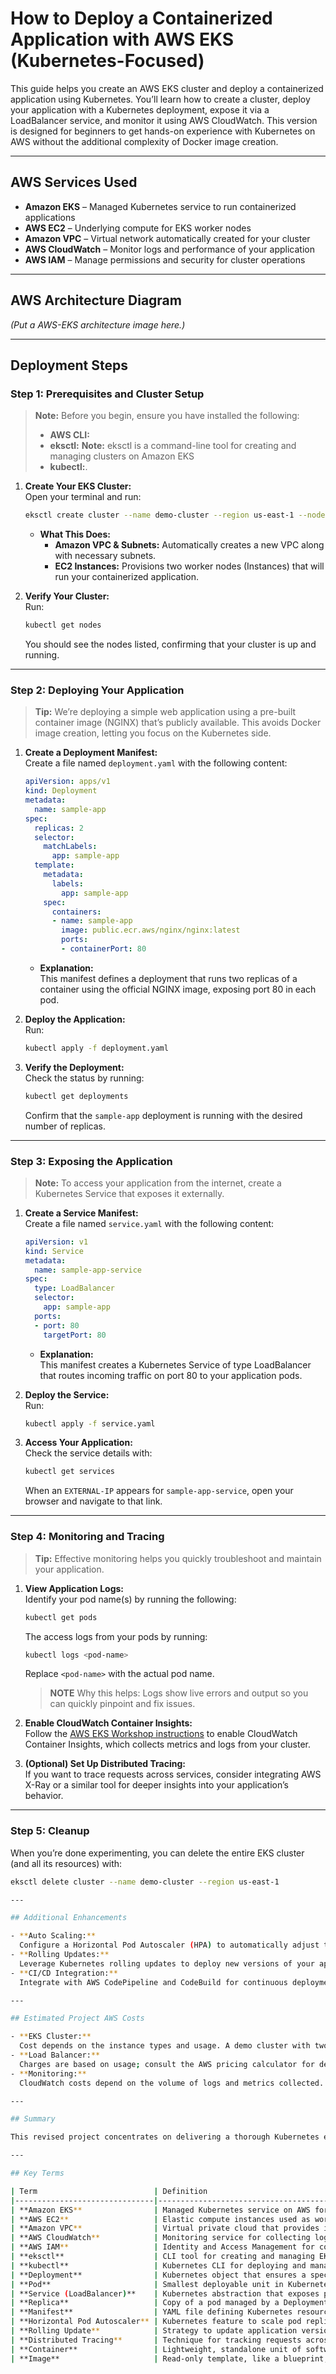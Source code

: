 # How to Deploy a Containerized Application with AWS EKS (Kubernetes-Focused)

This guide helps you create an AWS EKS cluster and deploy a containerized application using Kubernetes. You’ll learn how to create a cluster, deploy your application with a Kubernetes deployment, expose it via a LoadBalancer service, and monitor it using AWS CloudWatch. This version is designed for beginners to get hands-on experience with Kubernetes on AWS without the additional complexity of Docker image creation.

---

## AWS Services Used

- **Amazon EKS** – Managed Kubernetes service to run containerized applications  
- **AWS EC2** – Underlying compute for EKS worker nodes  
- **Amazon VPC** – Virtual network automatically created for your cluster  
- **AWS CloudWatch** – Monitor logs and performance of your application  
- **AWS IAM** – Manage permissions and security for cluster operations

---

## AWS Architecture Diagram

*(Put a AWS-EKS architecture image here.)*

---

## Deployment Steps

### Step 1: Prerequisites and Cluster Setup

> **Note:** Before you begin, ensure you have installed the following:
>
> - **AWS CLI:** 
> - **eksctl:** 
> **Note:** eksctl is a command-line tool for creating and managing clusters on Amazon EKS
> - **kubectl:**.

1. **Create Your EKS Cluster:**  
   Open your terminal and run:
   ```bash
   eksctl create cluster --name demo-cluster --region us-east-1 --nodes 2
   ```
   - **What This Does:**  
     - **Amazon VPC & Subnets:** Automatically creates a new VPC along with necessary subnets.
     - **EC2 Instances:** Provisions two worker nodes (Instances) that will run your containerized application.

2. **Verify Your Cluster:**  
   Run:
   ```bash
   kubectl get nodes
   ```
   You should see the nodes listed, confirming that your cluster is up and running.

---

### Step 2: Deploying Your Application

> **Tip:** We’re deploying a simple web application using a pre-built container image (NGINX) that’s publicly available. This avoids Docker image creation, letting you focus on the Kubernetes side.

1. **Create a Deployment Manifest:**  
   Create a file named `deployment.yaml` with the following content:
   ```yaml
   apiVersion: apps/v1
   kind: Deployment
   metadata:
     name: sample-app
   spec:
     replicas: 2
     selector:
       matchLabels:
         app: sample-app
     template:
       metadata:
         labels:
           app: sample-app
       spec:
         containers:
         - name: sample-app
           image: public.ecr.aws/nginx/nginx:latest
           ports:
           - containerPort: 80
   ```
   - **Explanation:**  
     This manifest defines a deployment that runs two replicas of a container using the official NGINX image, exposing port 80 in each pod.

2. **Deploy the Application:**  
   Run:
   ```bash
   kubectl apply -f deployment.yaml
   ```

3. **Verify the Deployment:**  
   Check the status by running:
   ```bash
   kubectl get deployments
   ```
   Confirm that the `sample-app` deployment is running with the desired number of replicas.

---

### Step 3: Exposing the Application

> **Note:** To access your application from the internet, create a Kubernetes Service that exposes it externally.

1. **Create a Service Manifest:**  
   Create a file named `service.yaml` with the following content:
   ```yaml
   apiVersion: v1
   kind: Service
   metadata:
     name: sample-app-service
   spec:
     type: LoadBalancer
     selector:
       app: sample-app
     ports:
     - port: 80
       targetPort: 80
   ```
   - **Explanation:**  
     This manifest creates a Kubernetes Service of type LoadBalancer that routes incoming traffic on port 80 to your application pods.

2. **Deploy the Service:**  
   Run:
   ```bash
   kubectl apply -f service.yaml
   ```

3. **Access Your Application:**  
   Check the service details with:
   ```bash
   kubectl get services
   ```
   When an `EXTERNAL-IP` appears for `sample-app-service`, open your browser and navigate to that link.

---

### Step 4: Monitoring and Tracing

> **Tip:** Effective monitoring helps you quickly troubleshoot and maintain your application.

1. **View Application Logs:**  
   Identify your pod name(s) by running the following:
   ```bash
   kubectl get pods
   ```

   The access logs from your pods by running:
   ```bash
   kubectl logs <pod-name>
   ```
   Replace `<pod-name>` with the actual pod name.
   > **NOTE** Why this helps: Logs show live errors and output so you can quickly pinpoint and fix issues.

2. **Enable CloudWatch Container Insights:**  
   Follow the [AWS EKS Workshop instructions](https://eksworkshop.com/) to enable CloudWatch Container Insights, which collects metrics and logs from your cluster.

3. **(Optional) Set Up Distributed Tracing:**  
   If you want to trace requests across services, consider integrating AWS X-Ray or a similar tool for deeper insights into your application’s behavior.

---

### Step 5: Cleanup

When you’re done experimenting, you can delete the entire EKS cluster (and all its resources) with:

```bash
eksctl delete cluster --name demo-cluster --region us-east-1

--- 

## Additional Enhancements

- **Auto Scaling:**  
  Configure a Horizontal Pod Autoscaler (HPA) to automatically adjust the number of pods based on your traffic load.
- **Rolling Updates:**  
  Leverage Kubernetes rolling updates to deploy new versions of your application with zero downtime.
- **CI/CD Integration:**  
  Integrate with AWS CodePipeline and CodeBuild for continuous deployment and integration.

---

## Estimated Project AWS Costs

- **EKS Cluster:**  
  Cost depends on the instance types and usage. A demo cluster with two t3.medium instances typically incurs minimal costs.
- **Load Balancer:**  
  Charges are based on usage; consult the AWS pricing calculator for details.
- **Monitoring:**  
  CloudWatch costs depend on the volume of logs and metrics collected.

---

## Summary

This revised project concentrates on delivering a thorough Kubernetes experience using AWS EKS. By using pre-built container images, you can dedicate your efforts to understanding cluster setup, deployments, service exposure, and monitoring. Once you’ve mastered these concepts, additional Docker-focused projects can help you learn how to build and manage your own container images.

---

## Key Terms

| Term                          | Definition                                                                                  |
|-------------------------------|---------------------------------------------------------------------------------------------|
| **Amazon EKS**                | Managed Kubernetes service on AWS for running containerized workloads.                      |
| **AWS EC2**                   | Elastic compute instances used as worker nodes in an EKS cluster.                           |
| **Amazon VPC**                | Virtual private cloud that provides isolated networking for your cluster.                  |
| **AWS CloudWatch**            | Monitoring service for collecting logs and metrics from AWS resources and applications.     |
| **AWS IAM**                   | Identity and Access Management for configuring permissions and security.                   |
| **eksctl**                    | CLI tool for creating and managing EKS clusters with simple commands.                       |
| **kubectl**                   | Kubernetes CLI for deploying and managing resources in a cluster.                          |
| **Deployment**                | Kubernetes object that ensures a specified number of pod replicas are running.              |
| **Pod**                       | Smallest deployable unit in Kubernetes, encapsulating one or more containers.               |
| **Service (LoadBalancer)**    | Kubernetes abstraction that exposes pods externally via an AWS ELB.                         |
| **Replica**                   | Copy of a pod managed by a Deployment to provide high availability.                         |
| **Manifest**                  | YAML file defining Kubernetes resources (e.g., Deployment, Service).                        |
| **Horizontal Pod Autoscaler** | Kubernetes feature to scale pod replicas automatically based on observed metrics.           |
| **Rolling Update**            | Strategy to update application versions with zero downtime by incrementally replacing pods. |
| **Distributed Tracing**       | Technique for tracking requests across microservices, e.g., via AWS X‑Ray.                  |
| **Container**                 | Lightweight, standalone unit of software that packages code and its dependencies to run consistently across environments.                  |
| **Image**                     | Read-only template, like a blueprint, used to create containers, including application code, runtime, and dependencies.                  |



